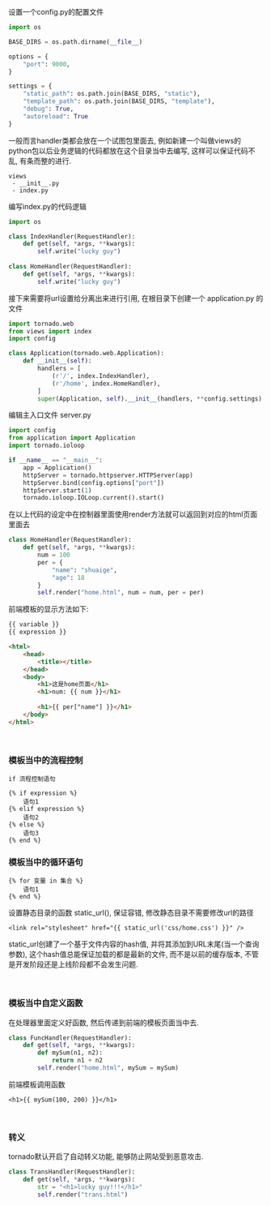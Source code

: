 设置一个config.py的配置文件
```config.py
import os

BASE_DIRS = os.path.dirname(__file__)

options = {
    "port": 9000,
}

settings = {
    "static_path": os.path.join(BASE_DIRS, "static"),
    "template_path": os.path.join(BASE_DIRS, "template"),
    "debug": True,
    "autoreload": True
}
```

一般而言handler类都会放在一个试图包里面去, 例如新建一个叫做views的python包以后业务逻辑的代码都放在这个目录当中去编写, 这样可以保证代码不乱, 有条而整的进行.

```package
views
 - __init__.py
 - index.py
```

编写index.py的代码逻辑

```python
import os

class IndexHandler(RequestHandler):
    def get(self, *args, **kwargs):
        self.write("lucky guy")
        
class HomeHandler(RequestHandler):
    def get(self, *args, **kwargs):
        self.write("lucky guy")
```


接下来需要将url设置给分离出来进行引用, 在根目录下创建一个 application.py 的文件
```python
import tornado.web
from views import index
import config

class Application(tornado.web.Application):
    def __init__(self):
        handlers = [
            (r'/', index.IndexHandler),
            (r'/home', index.HomeHandler),
        ]
        super(Application, self).__init__(handlers, **config.settings)
```

编辑主入口文件 server.py

```python
import config
from application import Application
import tornado.ioloop

if __name__ == "__main__":
    app = Application()
    httpServer = tornado.httpserver.HTTPServer(app)
    httpServer.bind(config.options["port"])
    httpServer.start(1)
    tornado.ioloop.IOLoop.current().start()
```

在以上代码的设定中在控制器里面使用render方法就可以返回到对应的html页面里面去

```python
class HomeHandler(RequestHandler):
    def get(self, *args, **kwargs):
        num = 100
        per = {
            "name": "shuaige",
            "age": 18
        }
        self.render("home.html", num = num, per = per)
```

前端模板的显示方法如下:

```html
{{ variable }}
{{ expression }}
```

```html
<html>
    <head>
        <title></title>
    </head>
    <body>
        <h1>这是home页面</h1>
        <h1>num: {{ num }}</h1>
        
        <h1>{{ per["name"] }}</h1>
    </body>
</html>
```

<br/>

### 模板当中的流程控制

```syntax
if 流程控制语句 

{% if expression %} 
    语句1
{% elif expression %}
    语句2
{% else %}
    语句3
{% end %}
```

### 模板当中的循环语句

```syntax
{% for 变量 in 集合 %}
    语句1
{% end %}
```

设置静态目录的函数 static_url(), 保证容错, 修改静态目录不需要修改url的路径

```jinjia2
<link rel="stylesheet" href="{{ static_url('css/home.css') }}" />
```

static_url创建了一个基于文件内容的hash值, 并将其添加到URL末尾(当一个查询参数), 这个hash值总能保证加载的都是最新的文件, 而不是以前的缓存版本, 不管是开发阶段还是上线阶段都不会发生问题.

<br/>

### 模板当中自定义函数

在处理器里面定义好函数, 然后传递到前端的模板页面当中去.

```python
class FuncHandler(RequestHandler):
    def get(self, *args, **kwargs):
        def mySum(n1, n2):
            return n1 + n2
        self.render("home.html", mySum = mySum)
```

前端模板调用函数

```jinjia2
<h1>{{ mySum(100, 200) }}</h1>
```

<br/>

### 转义

tornado默认开启了自动转义功能, 能够防止网站受到恶意攻击.

```python
class TransHandler(RequestHandler):
    def get(self, *args, **kwargs):
        str = "<h1>lucky guy!!!</h1>"
        self.render("trans.html")
```


